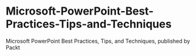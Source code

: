 # Microsoft-PowerPoint-Best-Practices-Tips-and-Techniques
Microsoft PowerPoint Best Practices, Tips, and Techniques, published by Packt

